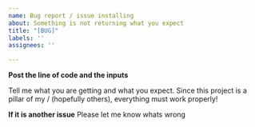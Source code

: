 ```yaml
---
name: Bug report / issue installing
about: Something is not returning what you expect
title: "[BUG]"
labels: ''
assignees: ''

---
```


**Post the line of code and the inputs**

Tell me what you are getting and what you expect. Since this project is a pillar of my / (hopefully others), everything must work properly!

**If it is another issue**
Please let me know whats wrong
